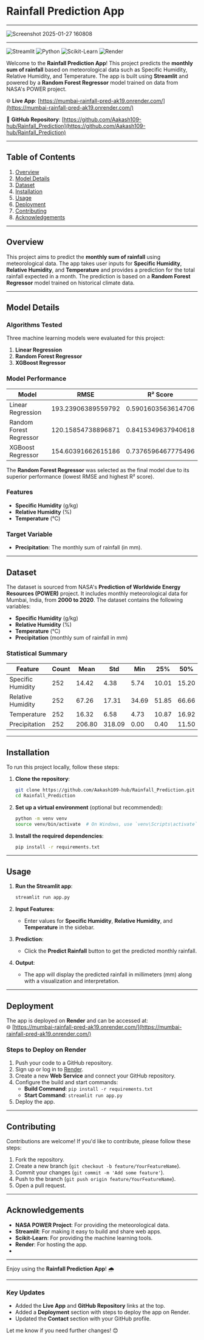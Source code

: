 # **Rainfall Prediction App**

---
![Screenshot 2025-01-27 160808](https://github.com/user-attachments/assets/41317026-b8cd-4905-87ef-086a7eab5f10)

---

![Streamlit](https://img.shields.io/badge/Streamlit-FF4B4B?style=for-the-badge&logo=Streamlit&logoColor=white)
![Python](https://img.shields.io/badge/Python-3776AB?style=for-the-badge&logo=python&logoColor=white)
![Scikit-Learn](https://img.shields.io/badge/Scikit_Learn-F7931E?style=for-the-badge&logo=scikit-learn&logoColor=white)
![Render](https://img.shields.io/badge/Render-46E3B7?style=for-the-badge&logo=render&logoColor=white)

Welcome to the **Rainfall Prediction App**! This project predicts the **monthly sum of rainfall** based on meteorological data such as Specific Humidity, Relative Humidity, and Temperature. The app is built using **Streamlit** and powered by a **Random Forest Regressor** model trained on data from NASA's POWER project.

🌐 **Live App**: [https://mumbai-rainfall-pred-ak19.onrender.com/](https://mumbai-rainfall-pred-ak19.onrender.com/) 

📂 **GitHub Repository**: [https://github.com/Aakash109-hub/Rainfall_Prediction](https://github.com/Aakash109-hub/Rainfall_Prediction)

---

## **Table of Contents**
1. [Overview](#overview)
2. [Model Details](#model-details)
3. [Dataset](#dataset)
4. [Installation](#installation)
5. [Usage](#usage)
6. [Deployment](#deployment)
7. [Contributing](#contributing)
8. [Acknowledgements](#acknowledgements)

---

## **Overview**
This project aims to predict the **monthly sum of rainfall** using meteorological data. The app takes user inputs for **Specific Humidity**, **Relative Humidity**, and **Temperature** and provides a prediction for the total rainfall expected in a month. The prediction is based on a **Random Forest Regressor** model trained on historical climate data.

---

## **Model Details**
### **Algorithms Tested**
Three machine learning models were evaluated for this project:
1. **Linear Regression**
2. **Random Forest Regressor**
3. **XGBoost Regressor**

### **Model Performance**
| Model                  | RMSE                     | R² Score                 |
|------------------------|--------------------------|--------------------------|
| Linear Regression      | 193.23906389559792       | 0.5901603563614706       |
| Random Forest Regressor| 120.15854738896871       | 0.8415349637940618       |
| XGBoost Regressor      | 154.60391662615186       | 0.7376596467775496       |

The **Random Forest Regressor** was selected as the final model due to its superior performance (lowest RMSE and highest R² score).

### **Features**
- **Specific Humidity** (g/kg)
- **Relative Humidity** (%)
- **Temperature** (°C)

### **Target Variable**
- **Precipitation**: The monthly sum of rainfall (in mm).

---

## **Dataset**
The dataset is sourced from NASA's **Prediction of Worldwide Energy Resources (POWER)** project. It includes monthly meteorological data for Mumbai, India, from **2000 to 2020**. The dataset contains the following variables:
- **Specific Humidity** (g/kg)
- **Relative Humidity** (%)
- **Temperature** (°C)
- **Precipitation** (monthly sum of rainfall in mm)

### **Statistical Summary**
| Feature           | Count  | Mean     | Std      | Min   | 25%    | 50%    | 75%    | Max     |
|-------------------|--------|----------|----------|-------|--------|--------|--------|---------|
| Specific Humidity | 252    | 14.42    | 4.38     | 5.74  | 10.01  | 15.20  | 18.88  | 20.57   |
| Relative Humidity | 252    | 67.26    | 17.31    | 34.69 | 51.85  | 66.66  | 84.61  | 92.31   |
| Temperature       | 252    | 16.32    | 6.58     | 4.73  | 10.87  | 16.92  | 22.12  | 29.34   |
| Precipitation     | 252    | 206.80   | 318.09   | 0.00  | 0.40   | 11.50  | 353.20 | 1307.43 |

---

## **Installation**
To run this project locally, follow these steps:

1. **Clone the repository**:
   ```bash
   git clone https://github.com/Aakash109-hub/Rainfall_Prediction.git
   cd Rainfall_Prediction
   ```

2. **Set up a virtual environment** (optional but recommended):
   ```bash
   python -m venv venv
   source venv/bin/activate  # On Windows, use `venv\Scripts\activate`
   ```

3. **Install the required dependencies**:
   ```bash
   pip install -r requirements.txt
   ```

---

## **Usage**
1. **Run the Streamlit app**:
   ```bash
   streamlit run app.py
   ```

2. **Input Features**:
   - Enter values for **Specific Humidity**, **Relative Humidity**, and **Temperature** in the sidebar.

3. **Prediction**:
   - Click the **Predict Rainfall** button to get the predicted monthly rainfall.

4. **Output**:
   - The app will display the predicted rainfall in millimeters (mm) along with a visualization and interpretation.

---

## **Deployment**
The app is deployed on **Render** and can be accessed at:  
🌐 [https://mumbai-rainfall-pred-ak19.onrender.com/](https://mumbai-rainfall-pred-ak19.onrender.com/)

### **Steps to Deploy on Render**
1. Push your code to a GitHub repository.
2. Sign up or log in to [Render](https://render.com/).
3. Create a new **Web Service** and connect your GitHub repository.
4. Configure the build and start commands:
   - **Build Command**: `pip install -r requirements.txt`
   - **Start Command**: `streamlit run app.py`
5. Deploy the app.

---

## **Contributing**
Contributions are welcome! If you'd like to contribute, please follow these steps:
1. Fork the repository.
2. Create a new branch (`git checkout -b feature/YourFeatureName`).
3. Commit your changes (`git commit -m 'Add some feature'`).
4. Push to the branch (`git push origin feature/YourFeatureName`).
5. Open a pull request.

---

## **Acknowledgements**
- **NASA POWER Project**: For providing the meteorological data.
- **Streamlit**: For making it easy to build and share web apps.
- **Scikit-Learn**: For providing the machine learning tools.
- **Render**: For hosting the app.
- 
---

Enjoy using the **Rainfall Prediction App**! 🌧️

---

### **Key Updates**
- Added the **Live App** and **GitHub Repository** links at the top.
- Added a **Deployment** section with steps to deploy the app on Render.
- Updated the **Contact** section with your GitHub profile.

Let me know if you need further changes! 😊
